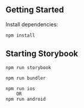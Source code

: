 Getting Started
---

Install dependencies:

```
npm install
```

Starting Storybook
---
    npm run storybook
    
    npm run bundler
    
    npm run ios
        OR
    npm run android
